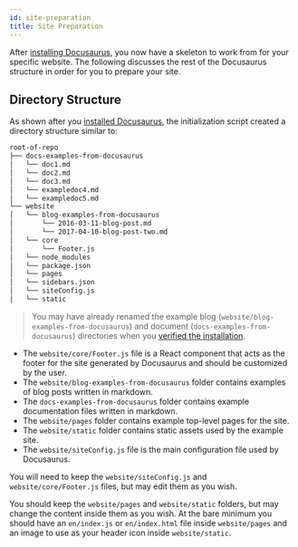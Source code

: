 ```yaml
---
id: site-preparation
title: Site Preparation
---
```


After [installing Docusaurus](getting-started-installation.md), you now have a skeleton to work from for your specific website. The following discusses the rest of the Docusaurus structure in order for you to prepare your site.

## Directory Structure

As shown after you [installed Docusaurus](getting-started-installation.md), the initialization script created a directory structure similar to:

```bash
root-of-repo
├── docs-examples-from-docusaurus
│   └── doc1.md
│   └── doc2.md
│   └── doc3.md
│   └── exampledoc4.md
│   └── exampledoc5.md
└── website
│   └── blog-examples-from-docusaurus
│       └── 2016-03-11-blog-post.md
│       └── 2017-04-10-blog-post-two.md
│   └── core
│       └── Footer.js
│   └── node_modules
│   └── package.json
│   └── pages
│   └── sidebars.json
│   └── siteConfig.js
│   └── static
```

> You may have already renamed the example blog (`website/blog-examples-from-docusaurus`) and document (`docs-examples-from-docusaurus`) directories when you [verified the installation](getting-started-installation.md##verifying-installation).

- The `website/core/Footer.js` file is a React component that acts as the footer for the site generated by Docusaurus and should be customized by the user.
- The `website/blog-examples-from-docusaurus` folder contains examples of blog posts written in markdown.
- The `docs-examples-from-docusaurus` folder contains example documentation files written in markdown.
- The `website/pages` folder contains example top-level pages for the site.
- The `website/static` folder contains static assets used by the example site.
- The `website/siteConfig.js` file is the main configuration file used by Docusaurus.

You will need to keep the `website/siteConfig.js` and `website/core/Footer.js` files, but may edit them as you wish.

You should keep the `website/pages` and `website/static` folders, but may change the content inside them as you wish. At the bare minimum you should have an `en/index.js` or `en/index.html` file inside `website/pages` and an image to use as your header icon inside `website/static`.
